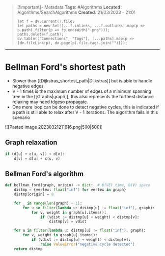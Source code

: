 > [!important]- Metadata
> **Tags:** #Algorithms 
> **Located:** Algorithms/SearchAlgorithms
> **Created:** 21/03/2023 - 21:01
> ```dataviewjs
> let f = dv.current().file;
> let paths = new Set([...f.inlinks, ...f.outlinks].map(p => p.path).filter(p => !p.endsWith(".png")));
> paths.delete(f.path);
> dv.table(["Connections", "Tags"], [...paths].map(p => [dv.fileLink(p), dv.page(p).file.tags.join("")]));
> ```

___
# Bellman Ford's shortest path
- Slower than [[Dijkstras_shortest_path|Dijkstras]] but is able to handle negative edges
- V - 1 times is the maximum number of edges of a minimum spanning tree in the [[Graphs|graph]], this also represents the furthest distance relaxing may need tdgeso propagate.
- One more loop can be done to detect negative cycles, this is indicated if a path is still able to relax after V - 1 iterations. The algorithm fails in this scenario

![[Pasted image 20230321211616.png|500|500]]
## Graph relaxation 
```python
if (d[u] + c(u, v)) < d[v]:
    d[v] = d[u] + c(u, v)
```

## Bellman Ford's algorithm
```python
def bellman_ford(graph, origin) -> dict:  # O(VE) time, O(V) space
    distmp = {vertex: float("inf") for vertex in graph}
    distmp[origin] = 0

    for _ in range(len(graph) - 1): 
        for u in filter(lambda u: distmp[u] != float("inf"), graph): 
            for v, weight in graph[u].items():
                if (vdist := distmp[u] + weight) < distmp[v]:
                    distmp[v] = vdist

    for u in filter(lambda u: distmp[u] != float("inf"), graph):
        for v, weight in graph[u].items(): 
            if (vdist := distmp[u] + weight) < distmp[v]:
                raise ValueError("negative cycle detected")
    return distmp
```